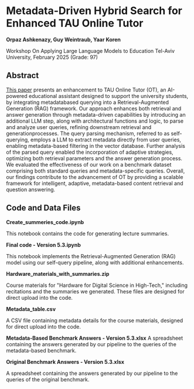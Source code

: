 # Metadata-Driven Hybrid Search for Enhanced TAU Online Tutor

**Orpaz Ashkenazy, Guy Weintraub, Yaar Koren**

Workshop On Applying Large Language Models to Education
Tel-Aviv University, February 2025
(Grade: 97)

## Abstract

[This paper](https://github.com/YaarKoren/Metadata-Hybrid-Search-LLM-TAU-Tutor/blob/main/paper/Metadata_Driven_Hybrid_Search_for_Enhanced_TAU_Online_Tutor.pdf) presents an enhancement to TAU Online Tutor (OT), an AI-powered educational assistant designed to support the university students, by integrating metadatabased querying into a Retrieval-Augmented Generation (RAG) framework. 
Our approach enhances both retrieval and answer generation through metadata-driven capabilities by introducing an additional LLM step, along with architectural functions and logic, to parse and analyze user queries, refining downstream retrieval and generationprocesses. 
The query parsing mechanism, referred to as self-querying, employs a LLM to extract metadata directly from user queries, enabling metadata-based filtering in the vector database. 
Further analysis of the parsed query enabled the incorporation of adaptive strategies, optimizing both retrieval parameters and the answer generation process. 
We evaluated the effectiveness of our work on a benchmark dataset comprising both standard queries and metadata-specific queries.
Overall, our findings contribute to the advancement of OT by providing a scalable framework for intelligent, adaptive, metadata-based content retrieval and question answering.

## Code and Data Files

**Create_summeries_code.ipynb**

This notebook contains the code for generating lecture summaries.

**Final code - Version 5.3.ipynb**

This notebook implements the Retrieval-Augmented Generation (RAG) model using our
self-query pipeline, along with additional enhancements.

**Hardware_materials_with_summaries.zip**

Course materials for "Hardware for Digital Science in High-Tech," including recitations and the
summaries we generated. These files are designed for direct upload into the code.

**Metadata_table.csv**

A CSV file containing metadata details for the course materials, designed for direct upload into
the code.


**Metadata-Based Benchmark Answers - Version 5.3.xlsx**
A spreadsheet containing the answers generated by our pipeline to the queries of the
metadata-based benchmark.

**Original Benchmark Answers - Version 5.3.xlsx**

A spreadsheet containing the answers generated by our pipeline to the queries of the original
benchmark.




